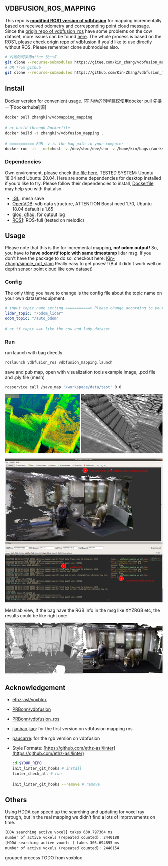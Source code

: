 VDBFUSION_ROS_MAPPING
---
This repo is **<u>modified ROS1 version of vdbfusion</u>** for mapping incrementally based on received odometry and corresponding point cloud message. Since the [origin repo of vdbfusion_ros](https://github.com/PRBonn/vdbfusion_ros) have some problems on the cow dataset, more issues can be found [here](https://github.com/PRBonn/vdbfusion_ros/issues/2). The whole process is based on the ROS1, please check [origin repo of vdbfusion](https://github.com/PRBonn/vdbfusion) if you'd like to use directly without ROS. Please remember clone submodules also.

```bash
# 内地的同学用gitee 快一点
git clone --recurse-submodules https://gitee.com/kin_zhang/vdbfusion_mapping.git
# OR from github
git clone --recurse-submodules https://github.com/Kin-Zhang/vdbfusion_mapping.git
```
## Install

Docker version for convenient  usage. [在内地的同学建议使用docker pull 先换一下dockerhub的源]

```bash
docker pull zhangkin/vdbmapping_mapping

# or build through Dockerfile
docker build -t zhangkin/vdbfusion_mapping .

# =========== RUN -v is the bag path in your computer
docker run -it --net=host -v /dev/shm:/dev/shm -v /home/kin/bags:/workspace/data --name vdbfusion_mapping zhangkin/vdbfusion_mapping /bin/zsh
```

### Dependencies

Own environment, please check [the file here](assets/readme/install_desktop.md), TESTED SYSTEM: Ubuntu 18.04 and Ubuntu 20.04. Here are some dependencies for desktop installed if you'd like to try. Please follow their dependencies to install, [Dockerfile](Dockerfile) may help you with that also.

- [IGL](https://github.com/libigl/libigl): mesh save
- [OpenVDB](https://github.com/nachovizzo/openvdb.git): vdb data structure, ATTENTION Boost need 1.70, Ubuntu 18.04 default is 1.65
- [glog, gflag](https://github.com/google/glog.git): for output log
- [ROS1](http://wiki.ros.org/ROS/Installation): ROS-full (tested on melodic)

## Usage

Please note that this is the for incremental mapping, **no! odom output!** So, you have to **have odom/tf topic with same timestamp** lidar msg. If you don't have the package to do so, checkout here: [Kin-Zhang/simple_ndt_slam](https://github.com/Kin-Zhang/simple_ndt_slam) Really easy to get poses!! (But it didn't work well on depth sensor point cloud like cow dataset)


### Config

The only thing you have to change is the config file about the topic name on your own dataset/equipment.

```yaml
# input topic name setting ===========> Please change according to your dataset
lidar_topic: "/odom_lidar"
odom_topic: "/auto_odom"

# or tf topic ==> like the cow and lady dataset
```

### Run

run launch with bag directly

```bash
roslaunch vdbfusion_ros vdbfusion_mapping.launch
```

save and pub map, open with visualization tools example image, .pcd file and .ply file (mesh)
```bash
rosservice call /save_map '/workspace/data/test' 0.0
```

![](assets/readme/save_mesh_pcd.png)



![](assets/readme/cow_dataset.png)

Meshlab view, If the bag have the RGB info in the msg like XYZRGB etc, the results could be like right one:

![](assets/readme/example_cow.png)



## Acknowledgement

- [ethz-asl/voxblox](https://github.com/ethz-asl/voxblox)

- [PRBonn/vdbfusion](https://github.com/PRBonn/vdbfusion)

- [PRBonn/vdbfusion_ros](https://github.com/PRBonn/vdbfusion_ros)

- [jianhao jiao](https://github.com/gogojjh): for the first version on vdbfusion mapping ros

- [paucarre](https://github.com/paucarre): for the rgb version on vdbfusion

- Style Formate: [https://github.com/ethz-asl/linter](https://github.com/ethz-asl/linter)

  ```bash
  cd $YOUR_REPO
  init_linter_git_hooks # install
  linter_check_all # run
  
  init_linter_git_hooks --remove # remove
  ```

## Others

Using HDDA can speed up the searching and updating for voxel ray through, but in the real mapping we didn't find a lots of improvements on time.

```bash
[DDA searching active voxel] takes 630.797364 ms
number of active voxels (repeated counted): 2440188
[HDDA searching active voxel: ] takes 305.694895 ms
number of active voxels (repeated counted): 2440154
```

grouped process TODO from voxblox